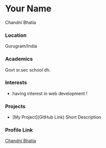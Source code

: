 
# Your Name
Chandni Bhatia

### Location

Gurugram/India

### Academics

Govt sr.sec school dh.

### Interests

- having interest in web development !

### Projects

- [My Project](GitHub Link) Short Description

### Profile Link

[Chandni Bhatia](https://github.com/Chandni-bhatia)